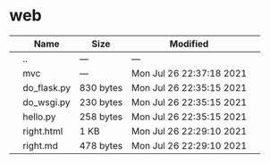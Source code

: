 web
===

<table><thead><tr class="header"><th></th><th>Name</th><th>Size</th><th>Modified</th><th></th></tr></thead><tbody><tr class="odd"><td></td><td><span class="goup">..</span></td><td>—</td><td>—</td><td></td></tr><tr class="even"><td></td><td><span class="name">mvc</span></td><td>—</td><td>Mon Jul 26 22:37:18 2021</td><td></td></tr><tr class="odd"><td></td><td><span class="name">do_flask.py</span></td><td>830 bytes</td><td>Mon Jul 26 22:35:15 2021</td><td></td></tr><tr class="even"><td></td><td><span class="name">do_wsgi.py</span></td><td>230 bytes</td><td>Mon Jul 26 22:35:15 2021</td><td></td></tr><tr class="odd"><td></td><td><span class="name">hello.py</span></td><td>258 bytes</td><td>Mon Jul 26 22:35:15 2021</td><td></td></tr><tr class="even"><td></td><td><span class="name">right.html</span></td><td>1 KB</td><td>Mon Jul 26 22:29:10 2021</td><td></td></tr><tr class="odd"><td></td><td><span class="name">right.md</span></td><td>478 bytes</td><td>Mon Jul 26 22:29:10 2021</td><td></td></tr></tbody></table>
